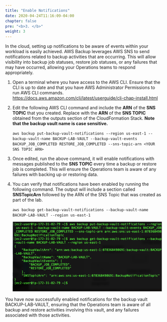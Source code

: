 ```yaml
---
title: "Enable Notifications"
date: 2020-04-24T11:16:09-04:00
chapter: false
pre: "<b>3. </b>"
weight: 3
---
```


In the cloud, setting up notifications to be aware of events within your workload is easily achieved. AWS Backup leverages AWS SNS to send notifications related to backup activities that are occurring. This will allow visibility into backup job statuses, restore job statuses, or any failures that may have occurred, allowing your Operations teams to respond appropriately.

1.  Open a terminal where you have access to the AWS CLI. Ensure that the CLI is up to date and that you have AWS Administrator Permissions to run AWS CLI commands. <https://docs.aws.amazon.com/cli/latest/userguide/cli-chap-install.html>
1.  Edit the following AWS CLI command and include the **ARN** of the **SNS TOPIC** that you created. Replace **<YOUR SNS TOPIC ARN>** with the **ARN** of the **SNS TOPIC** obtained from the outputs section of the CloudFormation Stack. **Note that the backup vault name is case sensitive.**

    `aws backup put-backup-vault-notifications --region us-east-1 --backup-vault-name BACKUP-LAB-VAULT --backup-vault-events BACKUP_JOB_COMPLETED RESTORE_JOB_COMPLETED --sns-topic-arn <YOUR SNS TOPIC ARN>`

1.  Once edited, run the above command, it will enable notifications with messages published to the **SNS TOPIC** every time a backup or restore job is completed. This will ensure the Operations team is aware of any failures with backing up or restoring data.
1.  You can verify that notifications have been enabled by running the following command. The output will include a section called **SNSTopicArn** followed by the ARN of the SNS Topic that was created as part of the lab.

    `aws backup get-backup-vault-notifications --backup-vault-name BACKUP-LAB-VAULT --region us-east-1`

    ![add-notification](/Reliability/200_Testing_Backup_and_Restore_of_Data/Images//add-notification.png)

You have now successfully enabled notifications for the backup vault BACKUP-LAB-VAULT, ensuring that the Operations team is aware of all backup and restore activities involving this vault, and any failures associated with those activities.
